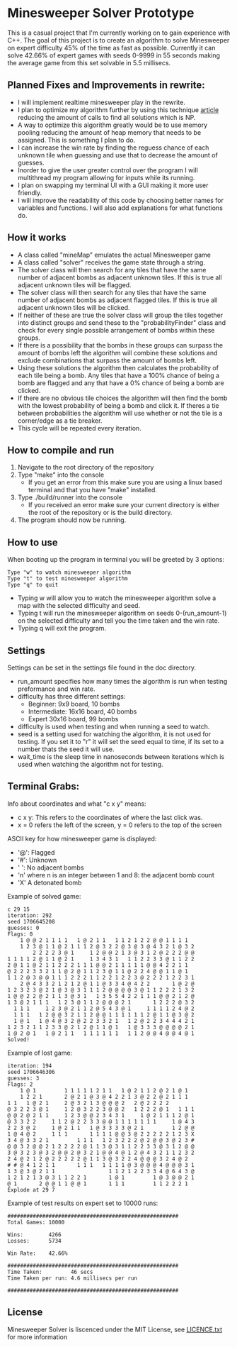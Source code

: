 # Minesweeper Solver Prototype
This is a casual project that I'm currently working on to gain experience with C++. The goal of this project is to create an algorithm to solve Minesweeper on expert difficulty 45% of the time as fast as possible. Currently it can solve 42.66% of expert games with seeds 0-9999 in 55 seconds making the average game from this set solvable in 5.5 millisecs.
## Planned Fixes and Improvements in rewrite:
- I will implement realtime minesweeper play in the rewrite.
- I plan to optimize my algorithm further by using this technique [article](https://minesweepergame.com/strategy/patterns.php) reducing the amount of calls to find all solutions which is NP.
- A way to optimize this algorithm greatly would be to use memory pooling reducing the amount of heap memory that needs to be assigned. This is something I plan to do.
- I can increase the win rate by finding the reguess chance of each unknown tile when guessing and use that to decrease the amount of guesses.
- Inorder to give the user greater control over the program I will multithread my program allowing for inputs while its running.
- I plan on swapping my terminal UI with a GUI making it more user friendly.
- I will improve the readability of this code by choosing better names for variables and functions. I will also add explanations for what functions do.
## How it works
- A class called "mineMap" emulates the actual Minesweeper game
- A class called "solver" receives the game state through a string.
- The solver class will then search for any tiles that have the same number of adjacent bombs as adjacent unknown tiles. If this is true all adjacent unknown tiles will be flagged.
- The solver class will then search for any tiles that have the same number of adjacent bombs as adjacent flagged tiles. If this is true all adjacent unknown tiles will be clicked.
- If neither of these are true the solver class will group the tiles together into distinct groups and send these to the "probabilityFinder" class and check for every single possible arrangement of bombs within these groups.
- If there is a possibility that the bombs in these groups can surpass the amount of bombs left the algorithm will combine these solutions and exclude combinations that surpass the amount of bombs left.
- Using these solutions the algorithm then calculates the probability of each tile being a bomb. Any tiles that have a 100% chance of being a bomb are flagged and any that have a 0% chance of being a bomb are clicked.
- If there are no obvious tile choices the algorithm will then find the bomb with the lowest probability of being a bomb and click it. If theres a tie between probabilities the algorithm will use whether or not the tile is a corner/edge as a tie breaker.
- This cycle will be repeated every iteration.
## How to compile and run
1. Navigate to the root directory of the repository
2. Type "make" into the console
    - If you get an error from this make sure you are using a linux based terminal and that you have "make" installed.
3. Type ./build/runner into the console
    - If you received an error make sure your current directory is either the root of the repository or is the build directory.
4. The program should now be running.
## How to use
When booting up the program in terminal you will be greeted by 3 options:
```
Type "w" to watch minesweeper algorithm
Type "t" to test minesweeper algorithm
Type "q" to quit
```
- Typing w will allow you to watch the minesweeper algorithm solve a map with the selected difficulty and seed.
- Typing t will run the minesweeper algorithm on seeds 0-(run_amount-1) on the selected difficulty and tell you the time taken and the win rate.
- Typing q will exit the program.
## Settings
Settings can be set in the settings file found in the doc directory.
- run_amount specifies how many times the algorithm is run when testing preformance and win rate. 
- difficulty has three different settings:
    - Beginner: 9x9 board, 10 bombs
    - Intermediate: 16x16 board, 40 bombs
    - Expert  30x16 board, 99 bombs
- difficulty is used when testing and when running a seed to watch.
- seed is a setting used for watching the algorithm, it is not used for testing. If you set it to "r" it will set the seed equal to time, if its set to a number thats the seed it will use.
- wait_time is the sleep time in nanoseconds between iterations which is used when watching the algorithm not for testing.

## Terminal Grabs:
Info about coordinates and what "c x y" means:
- c x y: This refers to the coordinates of where the last click was.
- x = 0 refers the left of the screen, y = 0 refers to the top of the screen

ASCII key for how minesweeper game is displayed:
- '@': Flagged
- '\#': Unknown
- ' ': No adjacent bombs
- 'n' where n is an integer between 1 and 8: the adjacent bomb count
- 'X' A detonated bomb

Example of solved game:
```
c 29 15
iteration: 292
seed 1706645208
guesses: 0
Flags: 0
    1 @ @ 2 1 1 1 1   1 @ 2 1 1   1 1 2 1 2 2 @ @ 1 1 1 1   
    1 2 3 @ 1 1 @ 2 1 1 1 2 @ 3 2 2 @ 3 @ 3 @ 4 3 2 1 @ 3 2 
        2 2 2 2 3 @ 1     1 2 @ @ 2 1 3 @ 3 1 2 @ 2 2 2 @ @ 
1 1 1 1 2 @ 1 1 @ 2 1     1 3 4 3 1   1 1 2 2 3 3 @ 1 1 2 2 
2 @ 1 1 @ 2 1 1 2 2 2 1 1 1 @ @ 2 1 1 1 1 1 @ @ 4 2 2 1 1   
@ 2 2 2 3 3 2 1 1 @ 2 @ 1 1 2 3 @ 1 1 @ 2 2 4 @ @ 1 1 @ 1   
1 1 2 @ 3 @ @ 1 1 1 2 2 2 1 1 2 2 1 2 2 3 @ 2 2 2 1 2 2 3 1 
    2 @ 4 3 3 2 1 2 1 2 @ 1 1 @ 3 3 4 @ 4 2 2       1 @ 2 @ 
1 2 3 2 3 @ 2 1 @ 3 @ 3 1 1 1 2 @ @ @ @ 3 @ 1 1 2 2 2 1 3 2 
1 @ @ 2 2 @ 2 1 1 3 @ 3 1   1 3 5 5 4 2 2 1 1 1 @ @ 2 1 2 @ 
1 3 @ 2 1 1 1   1 2 3 @ 1 1 2 @ @ @ 2 1       1 2 2 2 @ 3 2 
  1 1 1     1 2 3 @ 2 1 1 2 @ 5 4 3 @ 1     1 1 1 1 2 4 @ 2 
  1 1 1   1 2 @ @ 3 2 1 1 2 @ @ 1 1 1 1 1 1 2 @ 1 1 @ 3 @ 2 
  1 @ 1   1 @ 4 @ 3 2 @ 2 2 3 3 2 1   1 2 @ 2 2 3 4 4 4 2 1 
1 2 3 2 1 1 2 3 3 @ 2 1 2 @ 1 1 @ 1   1 @ 3 3 3 @ @ @ @ 2 1 
1 @ 2 @ 1   1 @ 2 1 1   1 1 1 1 1 1   1 1 2 @ @ 4 @ @ 4 @ 1 
Solved!
```
Example of lost game:
```
iteration: 194
seed 1706646306
guesses: 3
Flags: 2
    1 @ 1         1 1 1 1 1 2 1 1   1 @ 2 1 1 2 @ 2 1 @ 1   
    1 2 2 1       2 @ 2 1 @ 3 @ 4 2 2 1 3 @ 2 2 @ 2 1 1 1   
1 1   1 @ 2 1     2 @ 3 2 1 3 @ @ @ 2   2 @ 2 2 2 2         
@ 3 2 2 3 @ 1     1 2 @ 3 2 2 3 @ @ 2   1 2 2 2 @ 1   1 1 1 
@ @ 2 @ 2 1 1     1 2 3 @ @ 2 3 4 3 1     1 @ 2 1 1 1 2 @ 1 
@ 3 3 2 2     1 1 2 @ 2 2 3 3 @ @ 1 1 1 1 1 1 1     1 @ 4 3 
2 2 3 @ 2     1 @ 2 1 1   1 @ 3 3 3 3 @ 2 1         1 2 @ @ 
1 @ 4 @ 2     1 1 1       1 1 1 1 @ @ 3 @ 2 2 2 2 2 1 2 3 X 
3 4 @ 3 3 2 1         1 1 1   1 2 3 2 2 2 @ 2 @ @ 3 @ 2 3 # 
@ @ 3 2 @ @ 2 1 2 2 2 2 @ 1 1 3 @ 3 1 1 2 2 3 3 @ 3 1 2 @ @ 
3 @ 3 2 3 @ 3 2 @ @ 2 @ 3 2 1 @ @ 4 @ 1 2 @ 4 3 2 1 1 2 3 2 
2 4 @ 2 1 2 @ 2 2 2 2 2 @ 1 1 3 @ 3 2 2 4 @ @ @ 3 2 4 @ 2   
# # @ 4 1 2 1 1       1 1 1   1 1 1 1 @ 3 @ @ @ 4 @ @ @ 3 1 
1 3 @ 3 @ 2 1 1                 1 1 2 1 2 2 3 3 4 @ 6 4 3 @ 
1 2 1 2 1 3 @ 3 1 1 2 2 1       1 @ 1         1 @ 3 @ @ 2 1 
@ 1       2 @ @ 1 1 @ @ 1       1 1 1         1 1 2 2 2 1   
Explode at 29 7
```
Example of test results on expert set to 10000 runs:
```
######################################################
Total Games: 10000

Wins:        4266
Losses:      5734

Win Rate:    42.66%

######################################################
Time Taken:         46 secs
Time Taken per run: 4.6 millisecs per run

######################################################
```
## License
Minesweeper Solver is liscenced under the MIT License, see [LICENCE.txt](https://github.com/garthable/Mine-Sweeper-Solver/blob/main/LICENSE.txt) for more information

